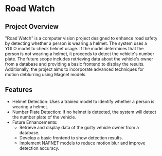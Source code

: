 # Road Watch

## Project Overview

"Road Watch" is a computer vision project designed to enhance road safety by detecting whether a person is wearing a helmet. The system uses a YOLO model to check helmet usage. If the model determines that the person is not wearing a helmet, it proceeds to detect the vehicle's number plate. The future scope includes retrieving data about the vehicle's owner from a database and providing a basic frontend to display the results. Additionally, the project aims to incorporate advanced techniques for motion deblurring using Magnet models.

## Features

- Helmet Detection: Uses a trained model to identify whether a person is wearing a helmet.
- Number Plate Detection: If no helmet is detected, the system will detect the number plate of the vehicle.
- Future Enhancements:
  - Retrieve and display data of the guilty vehicle owner from a database.
  - Develop a basic frontend to show detection results.
  - Implement NAFNET models to reduce motion blur and improve detection accuracy.



